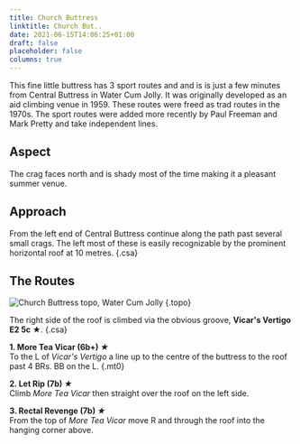 ```yaml
---
title: Church Buttress
linktitle: Church But..
date: 2021-06-15T14:06:25+01:00
draft: false
placeholder: false
columns: true
---
```


This fine little buttress has 3 sport routes and and is is just a few minutes from Central Buttress in Water Cum Jolly. It was originally developed as an aid climbing venue in 1959. These routes were freed as trad routes in the 1970s. The sport routes were added more recently by Paul Freeman and Mark Pretty and take independent lines.

## Aspect

The crag faces north and is shady most of the time making it a pleasant summer venue.

## Approach

From the left end of Central Buttress continue along the path past several small crags. The left most of these is easily recognizable by the prominent horizontal roof at 10 metres.
{.csa}

## The Routes

![Church Buttress topo, Water Cum Jolly](/img/peak/water-cum-jolly/wcj-church-buttress.jpg)
{.topo}

The right side of the roof is climbed via the obvious groove, **Vicar's Vertigo E2 5c ★**.
{.csa}

**1. More Tea Vicar (6b+) *★***  
To the L of _Vicar's Vertigo_ a line up to the centre of the buttress to the roof past 4 BRs. BB on the L.
{.mt0}

**2. Let Rip (7b) *★***  
Climb _More Tea Vicar_  then straight over the roof on the left side.

**3. Rectal Revenge (7b) *★***  
From the top of *More Tea Vicar* move R and through the roof into the hanging corner above.